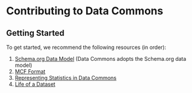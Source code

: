 # Contributing to Data Commons

## Getting Started

To get started, we recommend the following resources (in order):

1. [Schema.org Data Model](https://schema.org/docs/datamodel.html) (Data Commons adopts the Schema.org data model)
1. [MCF Format](mcf_format.md)
1. [Representing Statistics in Data Commons](representing_statistics.md)
1. [Life of a Dataset](life_of_a_dataset.md)
